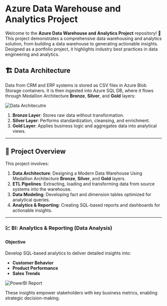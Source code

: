 # Azure Data Warehouse and Analytics Project

Welcome to the **Azure Data Warehouse and Analytics Project** repository! 🚀  
This project demonstrates a comprehensive data warehousing and analytics solution, from building a data warehouse to generating actionable insights. Designed as a portfolio project, it highlights industry best practices in data engineering and analytics.

## 🏗️ Data Architecture

Data from CRM and ERP systems is stored as CSV files in Azure Blob Storage containers.
It is then ingested into Azure SQL DB, where it flows through Medallion Architecture **Bronze**, **Silver**, and **Gold** layers:

![Data Architecutre](https://github.com/user-attachments/assets/b1fb5e91-d03f-4e78-ae32-58e18556d8da)

1. **Bronze Layer**: Stores raw data without transformation.
2. **Silver Layer**: Performs standardization, cleansing, and enrichment.
3. **Gold Layer**: Applies business logic and aggregates data into analytical views.

---
## 📖 Project Overview

This project involves:

1. **Data Architecture**: Designing a Modern Data Warehouse Using Medallion Architecture **Bronze**, **Silver**, and **Gold** layers.
2. **ETL Pipelines**: Extracting, loading and transforming data from source systems into the warehouse.
3. **Data Modeling**: Developing fact and dimension tables optimized for analytical queries.
4. **Analytics & Reporting**: Creating SQL-based reports and dashboards for actionable insights.

---

### :chart: BI: Analytics & Reporting (Data Analysis)

#### Objective
Develop SQL-based analytics to deliver detailed insights into:
- **Customer Behavior**
- **Product Performance**
- **Sales Trends**

![PowerBI Report](https://github.com/user-attachments/assets/21aa5831-221f-4957-a03c-0a29dc39fa9b)

These insights empower stakeholders with key business metrics, enabling strategic decision-making.
